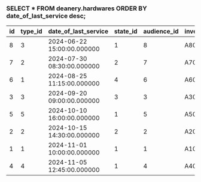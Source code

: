 ### SELECT * FROM deanery.hardwares ORDER BY date_of_last_service desc;
| id | type\_id | date\_of\_last\_service | state\_id | audience\_id | inventory\_number |
| :--- | :--- | :--- | :--- | :--- | :--- |
| 8 | 3 | 2024-06-22 15:00:00.000000 | 1 | 8 | A8008 |
| 7 | 2 | 2024-07-30 08:30:00.000000 | 2 | 7 | A7007 |
| 6 | 1 | 2024-08-25 11:15:00.000000 | 4 | 6 | A6006 |
| 3 | 3 | 2024-09-20 09:00:00.000000 | 3 | 3 | A3003 |
| 5 | 5 | 2024-10-10 16:00:00.000000 | 1 | 5 | A5005 |
| 2 | 2 | 2024-10-15 14:30:00.000000 | 2 | 2 | A2002 |
| 1 | 1 | 2024-11-01 10:00:00.000000 | 1 | 1 | A1001 |
| 4 | 4 | 2024-11-05 12:45:00.000000 | 1 | 4 | A4004 |
